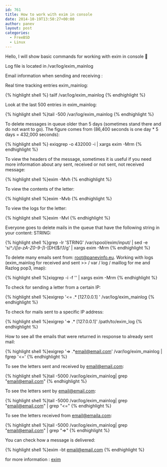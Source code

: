 ```yaml
---
id: 761
title: How to work with exim in console
date: 2014-10-19T13:50:27+00:00
author: panev
layout: post
categories:
  - FreeBSD
  - Linux
---
```

Hello, I will show basic commands for working with exim in console 🙂

Log file is located in /var/log/exim_mainlog

Email information when sending and receiving :

Real time tracking entries exim_mainlog:

{% highlight shell %} tailf /var/log/exim_mainlog
{% endhighlight %}

Look at the last 500 entries in exim_mainlog:

{% highlight shell %}tail -500 /var/log/exim_mainlog
{% endhighlight %}

To delete messages in queue older than 5 days (sometimes stand there and do not want to go). The figure comes from (86,400 seconds is one day * 5 days = 432,000 seconds):

{% highlight shell %}
exiqgrep -o 432000 -i | xargs exim -Mrm
{% endhighlight %}

To view the headers of the message, sometimes it is useful if you need more information about any sent, received or not sent, not received message: 

{% highlight shell %}exim -Mvh
{% endhighlight %}

To view the contents of the letter: 

{% highlight shell %}exim -Mvb
{% endhighlight %}

To view the logs for the letter:

{% highlight shell %}exim -Mvl
{% endhighlight %}

Everyone goes to delete mails in the queue that have the following string in your content: STRING:

{% highlight shell %}grep -lr 'STRING' /var/spool/exim/input/ | sed -e 's/^.*\/\([a-zA-Z0-9-]*\)-[DH]$/\1/g' | xargs exim -Mrm
{% endhighlight %}

To delete many emails sent from: root@panevinfo.eu. Working with logs (exim_mainlog for received and sent >> / var / log / maillog for me and Razlog pop3, imap):

{% highlight shell %}xiqgrep -i -f '' | xargs exim -Mrm
{% endhighlight %}

To check for sending a letter from a certain IP: 

{% highlight shell %}exigrep '&lt;= .* \[127.0.0.1\] ' /var/log/exim_mainlog
{% endhighlight %}

To check for mails sent to a specific IP address: 

{% highlight shell %}exigrep '=> .* \[127.0.0.1\]' /path/to/exim_log
{% endhighlight %}

How to see all the emails that were returned in response to already sent mail: 

{% highlight shell %}exigrep '=> .*email@email.com' /var/log/exim_mainlog | fgrep '&lt;='
{% endhighlight %}

To see the letters sent and received by email@email.com: 

{% highlight shell %}tail -5000 /var/log/exim_mainlog| grep "email@email.com"
{% endhighlight %}

To see the letters sent by email@email.com: 

{% highlight shell %}tail -5000 /var/log/exim_mainlog| grep "email@email.com" | grep "&lt;="
{% endhighlight %}

To see the letters received from email@emaila.com: 

{% highlight shell %}tail -5000 /var/log/exim_mainlog| grep "email@email.com" | grep "=>"
{% endhighlight %}

You can check how a message is delivered:

{% highlight shell %}exim -bt email@email.com
{% endhighlight %}

for more information : <a href="http://www.exim.org/docs.html" title="exim" target="_blank">exim</a>